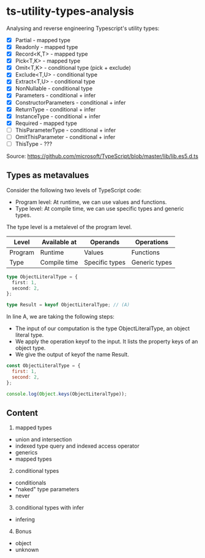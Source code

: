 # ts-utility-types-analysis
Analysing and reverse engineering Typescript's utility types:

- [x] Partial<T> - mapped type
- [x] Readonly<T> - mapped type
- [x] Record<K,T> - mapped type
- [x] Pick<T,K> - mapped type
- [x] Omit<T,K> - conditional type (pick + exclude)
- [x] Exclude<T,U> - conditional type
- [x] Extract<T,U> - conditional type
- [x] NonNullable<T> - conditional type
- [x] Parameters<T> - conditional + infer
- [x] ConstructorParameters<T> - conditional + infer
- [x] ReturnType<T> - conditional + infer
- [x] InstanceType<T> - conditional + infer
- [x] Required<T> - mapped type
- [ ] ThisParameterType<T> - conditional + infer
- [ ] OmitThisParameter<T> - conditional + infer
- [ ] ThisType<T> - ???

Source: https://github.com/microsoft/TypeScript/blob/master/lib/lib.es5.d.ts

## Types as metavalues

Consider the following two levels of TypeScript code:
- Program level: At runtime, we can use values and functions.
- Type level: At compile time, we can use specific types and generic types.

The type level is a metalevel of the program level.

| Level   | Available at | Operands       | Operations    |
|---------|--------------|----------------|---------------|
| Program | Runtime      | Values         | Functions     |
| Type    | Compile time | Specific types | Generic types |

```ts
type ObjectLiteralType = {
  first: 1,
  second: 2,
};

type Result = keyof ObjectLiteralType; // (A)
```

In line A, we are taking the following steps:

- The input of our computation is the type ObjectLiteralType, an object literal type.
- We apply the operation keyof to the input. It lists the property keys of an object type.
- We give the output of keyof the name Result.

```js
const ObjectLiteralType = {
  first: 1,
  second: 2,
};

console.log(Object.keys(ObjectLiteralType));
```

## Content

1. mapped types
  - union and intersection
  - indexed type query and indexed access operator
  - generics
  - mapped types
2. conditional types
  - conditionals
  - "naked" type parameters
  - never
3. conditional types with infer
  - infering
4. Bonus
  - object
  - unknown
